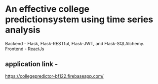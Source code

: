 # An effective college predictionsystem using time series analysis

Backend - Flask, Flask-RESTful, Flask-JWT, and Flask-SQLAlchemy.
Frontend - ReactJs 



## application link -
https://collegepredictor-bf122.firebaseapp.com/

